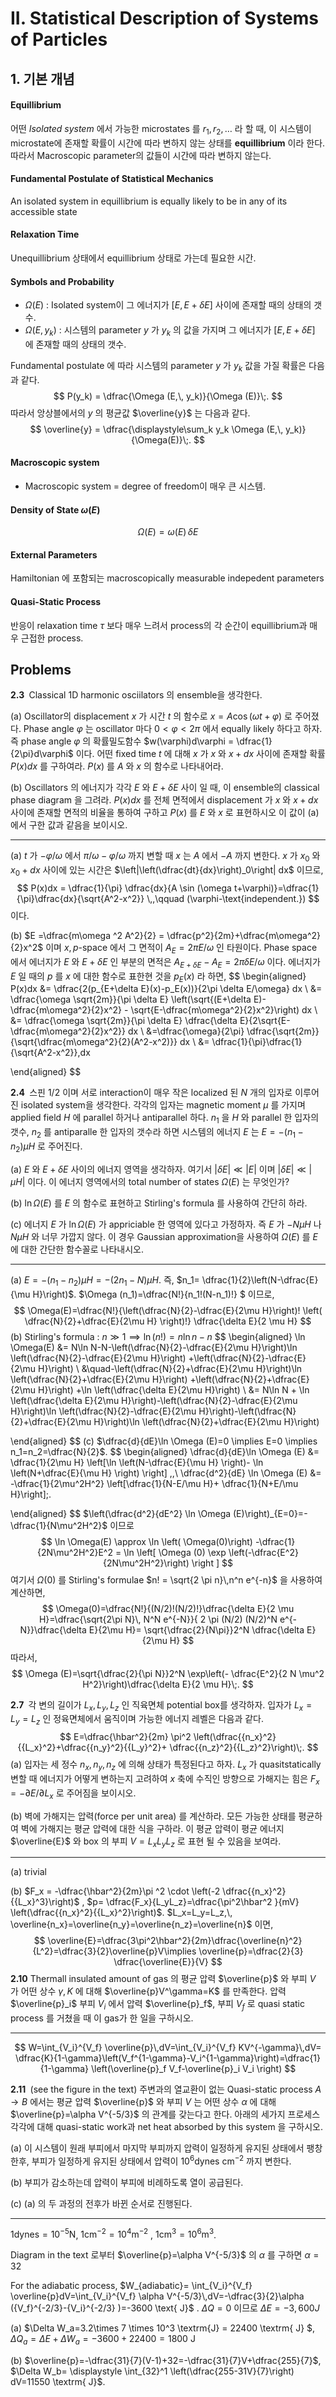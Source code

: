 II. Statistical Description of Systems of Particles
===



## 1. 기본 개념



#### Equillibrium

 어떤 *Isolated system* 에서 가능한 microstates 를 $r_1,\,r_2,\ldots$ 라 할 때, 이 시스템이  microstate에 존재할 확률이 시간에 따라 변하지 않는 상태를 **equillibrium** 이라 한다. 따라서 Macroscopic parameter의 값들이 시간에 따라 변하지 않는다.



#### Fundamental Postulate of Statistical Mechanics

An isolated system in equillibrium is equally likely to be in any of its accessible state



#### Relaxation Time

Unequillibrium 상태에서 equillibrium 상태로 가는데 필요한 시간.



#### Symbols and Probability

- $\Omega(E)$ : Isolated system이 그 에너지가 $[E,\, E+\delta E]$ 사이에 존재할 때의 상태의 갯수.
- $\Omega(E,\, y_k)$ : 시스템의 parameter $y$ 가 $y_k$ 의 값을 가지며 그 에너지가 $[E,\, E+\delta E]$ 에 존재할 때의 상태의 갯수.

Fundamental postulate 에 따라 시스템의 parameter $y$ 가 $y_k$ 값을 가질 확률은 다음과 같다.
$$
P(y_k) = \dfrac{\Omega (E,\, y_k)}{\Omega (E)}\;.
$$
따라서 앙상블에서의 $y$ 의 평균값 $\overline{y}$ 는 다음과 같다.
$$
\overline{y} = \dfrac{\displaystyle\sum_k y_k \Omega (E,\, y_k)}{\Omega(E)}\;.
$$


#### Macroscopic system

- Macroscopic system = degree of freedom이 매우 큰 시스템.



#### Density of State $\omega (E)$ 

$$
\Omega (E)= \omega (E) \,\delta E
$$





#### External Parameters

Hamiltonian 에 포함되는 macroscopically measurable indepedent parameters



#### Quasi-Static Process

반응이 relaxation time $\tau$ 보다 매우 느려서 process의 각 순간이 equillibrium과 매우 근접한 process.



## Problems



<b>2.3 </b> Classical 1D harmonic osciilators 의 ensemble을 생각한다.

(a) Oscillator의 displacement $x$ 가 시간 $t$ 의 함수로 $x=A \cos (\omega t + \varphi)$ 로 주어졌다. Phase angle $\varphi$ 는 oscillator 마다 $0<\varphi < 2 \pi$ 에서 equally likely 하다고 하자. 즉 phase angle $\varphi$ 의 확률밀도함수 $w(\varphi)d\varphi = \dfrac{1}{2\pi}d\varphi$ 이다. 어떤 fixed time $t$ 에 대해 $x$ 가 $x$ 와 $x+dx$ 사이에 존재할 확률 $P(x)dx$ 를 구하여라. $P(x)$ 를 $A$ 와 $x$ 의 함수로 나타내어라.

(b) Oscillators 의 에너지가 각각 $E$ 와 $E+\delta E$ 사이 일 때, 이 ensemble의 classical phase diagram 을 그려라. $P(x)dx$ 를 전체 면적에서 displacement 가 $x$ 와 $x+dx$ 사이에 존재할 면적의 비율을 통하여 구하고 $P(x)$ 를 $E$ 와 $x$ 로 표현하시오 이 값이 (a) 에서 구한 값과 같음을 보이시오.

----

(a) $t$ 가 $-\varphi/\omega$ 에서 $\pi/\omega-\varphi/\omega$ 까지 변할 때 $x$ 는 $A$ 에서 $-A$ 까지 변한다. $x$ 가 $x_0$ 와 $x_0+dx$ 사이에 있는 시간은 $\left|\left(\dfrac{dt}{dx}\right)_0\right| dx$ 이므로,
$$
P(x)dx = \dfrac{1}{\pi} \dfrac{dx}{A \sin (\omega t+\varphi)}=\dfrac{1}{\pi}\dfrac{dx}{\sqrt{A^2-x^2}} \,,\qquad (\varphi-\text{independent.})
$$
이다.

(b) $E =\dfrac{m\omega ^2 A^2}{2} = \dfrac{p^2}{2m}+\dfrac{m\omega^2}{2}x^2$ 이며 $x,\,p$-space 에서 그 면적이 $A_E=2\pi E/\omega$ 인 타원이다. Phase space 에서 에너지가 $E$ 와 $E+\delta E$ 인 부분의 면적은 $A_{E+\delta E}-A_E=2\pi \delta E/\omega$ 이다. 에너지가 $E$ 일 때의 $p$ 를 $x$ 에 대한 함수로 표한현 것을 $p_{E}(x)$ 라 하면,
$$
\begin{aligned}
P(x)dx &= \dfrac{2(p_{E+\delta E}(x)-p_E(x))}{2\pi \delta E/\omega} dx \\
&= \dfrac{\omega \sqrt{2m}}{\pi \delta E} \left(\sqrt{(E+\delta E)- \dfrac{m\omega^2}{2}x^2} - \sqrt{E-\dfrac{m\omega^2}{2}x^2}\right) dx \\
&= \dfrac{\omega \sqrt{2m}}{\pi \delta E} \dfrac{\delta E}{2\sqrt{E-\dfrac{m\omega^2}{2}x^2}} dx \\
&=\dfrac{\omega}{2\pi} \dfrac{\sqrt{2m}}{\sqrt{\dfrac{m\omega^2}{2}(A^2-x^2)}} dx \\
&= \dfrac{1}{\pi}\dfrac{1}{\sqrt{A^2-x^2}}\,dx

\end{aligned}
$$


<b>2.4 </b> 스핀 $1/2$ 이며 서로 interaction이 매우 작은 localized 된 $N$ 개의 입자로 이루어진 isolated system을 생각한다.  각각의 입자는 magnetic moment $\mu$ 를 가지며 applied field $H$ 에 parallel 하거나 antiparallel 하다. $n_1$ 을 $H$ 와 parallel 한 입자의 갯수, $n_2$ 를 antiparalle 한 입자의 갯수라 하면 시스템의 에너지 $E$ 는 $E=-(n_1-n_2)\mu H$ 로 주어진다.

(a) $E$ 와 $E+\delta E$ 사이의 에너지 영역을 생각하자. 여기서 $|\delta E| \ll |E|$ 이며 $|\delta E | \ll |\mu H|$ 이다. 이 에너지 영역에서의 total number of states $\Omega (E)$ 는 무엇인가?

(b) $\ln \Omega (E)$ 를 $E$ 의 함수로 표현하고 Stirling's formula 를 사용하여 간단히 하라.

(c) 에너지 $E$ 가 $\ln \Omega (E)$ 가 appriciable 한 영역에 있다고 가정하자. 즉 $E$ 가 $-N\mu H$ 나 $N\mu H$ 와 너무 가깝지 않다. 이 경우 Gaussian approximation을 사용하여 $\Omega(E)$ 를 $E$ 에 대한 간단한 함수꼴로 나타내시오.

---

(a) $E=-(n_1-n_2)\mu H = -(2n_1-N)\mu H$. 즉, $n_1= \dfrac{1}{2}\left(N-\dfrac{E}{\mu H}\right)$.  $\Omega (n_1)=\dfrac{N!}{n_1!(N-n_1)!} $  이므로,
$$
\Omega(E)=\dfrac{N!}{\left(\dfrac{N}{2}-\dfrac{E}{2\mu H}\right)! \left( \dfrac{N}{2}+\dfrac{E}{2\mu H} \right)!} \dfrac{\delta E}{2 \mu H}
$$
(b) Stirling's formula : $n \gg 1 \implies \ln (n!)=n \ln n - n$ 
$$
\begin{aligned}
\ln \Omega(E) &= N\ln N-N-\left(\dfrac{N}{2}-\dfrac{E}{2\mu H}\right)\ln \left(\dfrac{N}{2}-\dfrac{E}{2\mu H}\right) +\left(\dfrac{N}{2}-\dfrac{E}{2\mu H}\right) \\ &\quad-\left(\dfrac{N}{2}+\dfrac{E}{2\mu H}\right)\ln \left(\dfrac{N}{2}+\dfrac{E}{2\mu H}\right) +\left(\dfrac{N}{2}+\dfrac{E}{2\mu H}\right) +\ln \left(\dfrac{\delta E}{2\mu H}\right) \\
&= N\ln N + \ln \left(\dfrac{\delta E}{2\mu H}\right)-\left(\dfrac{N}{2}-\dfrac{E}{2\mu H}\right)\ln \left(\dfrac{N}{2}-\dfrac{E}{2\mu H}\right)-\left(\dfrac{N}{2}+\dfrac{E}{2\mu H}\right)\ln \left(\dfrac{N}{2}+\dfrac{E}{2\mu H}\right)

\end{aligned}
$$
(c) $\dfrac{d}{dE}\ln \Omega (E)=0 \implies E=0 \implies n_1=n_2=\dfrac{N}{2}$. 
$$
\begin{aligned}
\dfrac{d}{dE}\ln \Omega (E) &= \dfrac{1}{2\mu H} \left[\ln \left(N-\dfrac{E}{\mu H}  \right)- \ln \left(N+\dfrac{E}{\mu H}  \right)  \right] \,,\\
\dfrac{d^2}{dE} \ln \Omega (E) &= -\dfrac{1}{2\mu^2H^2} \left[\dfrac{1}{N-E/\mu H}+ \dfrac{1}{N+E/\mu H}\right]\;.

\end{aligned}
$$
 $\left(\dfrac{d^2}{dE^2} \ln \Omega (E)\right)_{E=0}=-\dfrac{1}{N\mu^2H^2}$ 이므로
$$
\ln \Omega(E) \approx \ln \left( \Omega(0)\right) -\dfrac{1}{2N\mu^2H^2}E^2 = \ln \left[ \Omega (0) \exp \left(-\dfrac{E^2}{2N\mu^2H^2}\right) \right ]
$$
여기서 $\Omega(0)$ 를 Stirling's formulae $n! = \sqrt{2 \pi n}\,n^n e^{-n}$ 을 사용하여 계산하면,
$$
\Omega(0)=\dfrac{N!}{(N/2)!(N/2)!}\dfrac{\delta E}{2 \mu H}=\dfrac{\sqrt{2\pi N}\, N^N e^{-N}}{ 2 \pi (N/2) (N/2)^N e^{-N}}\dfrac{\delta E}{2\mu H}= \sqrt{\dfrac{2}{N\pi}}2^N \dfrac{\delta E}{2\mu H}
$$
따라서,
$$
\Omega (E)=\sqrt{\dfrac{2}{\pi N}}2^N \exp\left(- \dfrac{E^2}{2 N \mu^2 H^2}\right)\dfrac{\delta E}{2 \mu H}\;.
$$


<b>2.7 </b> 각 변의 길이가 $L_x,\,L_y,\,L_z$ 인 직육면체 potential box를 생각하자. 입자가 $L_x=L_y=L_z$ 인 정육면체에서 움직이며 가능한 에너지 레벨은 다음과 같다.
$$
E=\dfrac{\hbar^2}{2m} \pi^2 \left(\dfrac{{n_x}^2}{{L_x}^2}+\dfrac{{n_y}^2}{{L_y}^2}+ \dfrac{{n_z}^2}{{L_z}^2}\right)\;.
$$
(a) 입자는 세 정수 $n_x,\,n_y,\,n_z$ 에 의해 상태가 특정된다고 하자.  $L_x$ 가 quasitstatically 변할 때 에너지가 어떻게 변하는지 고려하여 $x$ 축에 수직인 방향으로 가해지는 힘은 $F_x = - \partial E/\partial L_x$ 로 주어짐을 보이시오.

(b) 벽에 가해지는 압력(force per unit area) 를 계산하라. 모든 가능한 상태를 평균하여 벽에 가해지는 평균 압력에 대한 식을 구하라. 이 평균 압력이 평균 에너지 $\overline{E}$ 와 box 의 부피  $V=L_xL_yL_z$ 로 표현 될 수 있음을 보여라.

---

(a) trivial

(b) $F_x = -\dfrac{\hbar^2}{2m}\pi ^2 \cdot \left(-2 \dfrac{{n_x}^2}{{L_x}^3}\right)$ , $p= \dfrac{F_x}{L_yL_z}=\dfrac{\pi^2\hbar^2 }{mV} \left(\dfrac{{n_x}^2}{{L_x}^2}\right)$. $L_x=L_y=L_z,\, \overline{n_x}=\overline{n_y}=\overline{n_z}=\overline{n}$ 이면,
$$
\overline{E}=\dfrac{3\pi^2\hbar^2}{2m}\dfrac{\overline{n}^2}{L^2}=\dfrac{3}{2}\overline{p}V\implies \overline{p}=\dfrac{2}{3} \dfrac{\overline{E}}{V} 
$$
<b>2.10</b> Thermall insulated amount of gas 의 평균 압력 $\overline{p}$ 와 부피 $V$ 가 어떤 상수 $\gamma,\, K$ 에 대해  $\overline{p}V^\gamma=K$ 를 만족한다. 압력 $\overline{p}_i$ 부피  $V_i$ 에서 압력 $\overline{p}_f$, 부피 $V_f$ 로 quasi static process 를 거쳤을 때 이 gas가 한 일을 구하시오.

---

$$
W=\int_{V_i}^{V_f} \overline{p}\,dV=\int_{V_i}^{V_f} KV^{-\gamma}\,dV= \dfrac{K}{1-\gamma}\left(V_f^{1-\gamma}-V_i^{1-\gamma}\right)=\dfrac{1}{1-\gamma} \left(\overline{p}_f V_f-\overline{p}_i V_i \right)
$$



<b>2.11 </b> (see the figure in the text) 주변과의 열교환이 없는 Quasi-static process $A \to B$ 에서는 평균 압력 $\overline{p}$ 와 부피 $V$ 는 어떤 상수  $\alpha$ 에 대해 $\overline{p}=\alpha V^{-5/3}$ 의 관계를 갖는다고 한다. 아래의 세가지 프로세스 각각에 대해 quasi-static work과 net heat absorbed  by this system 을 구하시오.

(a) 이 시스템이 원래 부피에서 마지막 부피까지 압력이 일정하게 유지된 상태에서 팽창한후, 부피가 일정하게 유지된 상태에서 압력이 $10^6 \text{dynes cm}^{-2}$ 까지 변한다.

(b) 부피가 감소하는데 압력이 부피에 비례하도록 열이 공급된다.

(c) (a) 의 두 과정의 전후가 바뀐 순서로 진행된다.

---

$1 \text{dynes} = 10^{-5} \text{N}$, $1 \text{cm}^{-2}= 10^4 \text{m}^{-2}$ , $1 \text{cm}^{3}=10^6 \text{m}^3$.

Diagram in the text 로부터  $\overline{p}=\alpha V^{-5/3}$ 의 $\alpha$ 를 구하면 $\alpha=32$ 

For the adiabatic process, $W_{adiabatic}= \int_{V_i}^{V_f} \overline{p}dV=\int_{V_i}^{V_f} \alpha V^{-5/3}\,dV=-\dfrac{3}{2}\alpha ({V_f}^{-2/3}-{V_i}^{-2/3} )=-3600 \text{ J}$ . $\Delta Q=0$ 이므로 $\Delta E=-3,600 J$ 

(a)  $\Delta W_a=3.2\times 7 \times 10^3 \textrm{J} = 22400 \textrm{ J} $, $\Delta Q_a = \Delta E + \Delta W_a=-3600+22400=1800 \textrm{ J}$

(b) $\overline{p}=-\dfrac{31}{7}(V-1)+32=-\dfrac{31}{7}V+\dfrac{255}{7}$, $\Delta W_b= \displaystyle \int_{32}^1 \left(\dfrac{255-31V}{7}\right)   dV=11550 \textrm{ J}$.

 

 